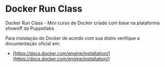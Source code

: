 # Docker Run Class
Docker Run Class - Mini curso de Docker criado com base na plataforma showoff da Puppetlabs

Para instalação do Docker de acordo com sua distro verifique a documentação oficial em:

- [https://docs.docker.com/engine/installation/](https://docs.docker.com/engine/installation/)
